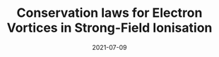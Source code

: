 ---
title: "Conservation laws for Electron Vortices in Strong-Field Ionisation"
collection: publications
permalink: " /publication/2021-07-09-Conservation laws for Electron Vortices in Strong-Field Ionisation"
date: 2021-07-09
venue: 'Eur. Phys. J. D'
paperurl: 'https://epjd.epj.org/articles/epjd/abs/2021/07/10053_2021_Article_214/10053_2021_Article_214.html'
citation: 'Y. Kang, E. Pisanty, M. Ciappina, M. Lewenstein, C. Figueira de Morisson Faria and A. S Maxwell, Eur. Phys. J. D 75: 199 (2021)'
---